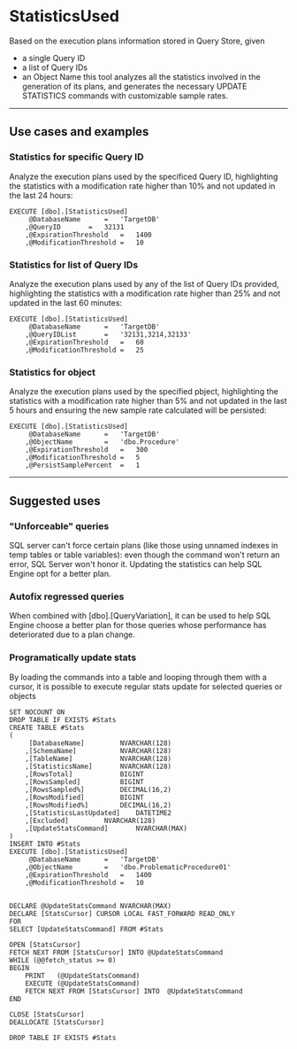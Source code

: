 # StatisticsUsed
Based on the execution plans information stored in Query Store, given
- a single Query ID
- a list of Query IDs
- an Object Name
this tool analyzes all the statistics involved in the generation of its plans, and generates the necessary UPDATE STATISTICS commands with customizable sample rates.

---
## Use cases and examples
### Statistics for specific Query ID
Analyze the execution plans used by the specificed Query ID, highlighting the statistics with a modification rate higher than 10% and not updated in the last 24 hours:
``` 
EXECUTE [dbo].[StatisticsUsed]
	 @DatabaseName		=	'TargetDB'
	,@QueryID		=	32131
	,@ExpirationThreshold	=	1400
	,@ModificationThreshold	=	10
```
### Statistics for list of Query IDs
Analyze the execution plans used by any of the list of Query IDs provided, highlighting the statistics with a modification rate higher than 25% and not updated in the last 60 minutes:
``` 
EXECUTE [dbo].[StatisticsUsed]
	 @DatabaseName		=	'TargetDB'
	,@QueryIDList		=	'32131,3214,32133'
	,@ExpirationThreshold	=	60
	,@ModificationThreshold	=	25
```
### Statistics for object
Analyze the execution plans used by the specified pbject, highlighting the statistics with a modification rate higher than 5% and not updated in the last 5 hours and ensuring the new sample rate calculated will be persisted:
``` 
EXECUTE [dbo].[StatisticsUsed]
	 @DatabaseName		=	'TargetDB'
	,@ObjectName		=	'dbo.Procedure'
	,@ExpirationThreshold	=	300
	,@ModificationThreshold	=	5
	,@PersistSamplePercent	=	1
```
---
## Suggested uses
### "Unforceable" queries
SQL server can't force certain plans (like those using unnamed indexes in temp tables or table variables): even though the command won't return an error, SQL Server won't honor it. Updating the statistics can help SQL Engine opt for a better plan.
### Autofix regressed queries
When combined with [dbo].[QueryVariation], it can be used to help SQL Engine choose a better plan for those queries whose performance has deteriorated due to a plan change.
### Programatically update stats
By loading the commands into a table and looping through them with a cursor, it is possible to execute regular stats update for selected queries or objects
```
SET NOCOUNT ON
DROP TABLE IF EXISTS #Stats
CREATE TABLE #Stats
(
	 [DatabaseName]			NVARCHAR(128)
	,[SchemaName]			NVARCHAR(128)
	,[TableName]			NVARCHAR(128)
	,[StatisticsName]		NVARCHAR(128)
	,[RowsTotal]			BIGINT
	,[RowsSampled]			BIGINT
	,[RowsSampled%]			DECIMAL(16,2)
	,[RowsModified]			BIGINT
	,[RowsModified%]		DECIMAL(16,2)
	,[StatisticsLastUpdated]	DATETIME2
	,[Excluded]			NVARCHAR(128)
	,[UpdateStatsCommand]		NVARCHAR(MAX)
)
INSERT INTO #Stats
EXECUTE [dbo].[StatisticsUsed]
	 @DatabaseName		=	'TargetDB'
	,@ObjectName		=	'dbo.ProblematicProcedure01'
	,@ExpirationThreshold	=	1400
	,@ModificationThreshold	=	10


DECLARE @UpdateStatsCommand	NVARCHAR(MAX)
DECLARE [StatsCursor] CURSOR LOCAL FAST_FORWARD READ_ONLY
FOR
SELECT [UpdateStatsCommand] FROM #Stats

OPEN [StatsCursor]
FETCH NEXT FROM [StatsCursor] INTO @UpdateStatsCommand
WHILE (@@fetch_status >= 0)
BEGIN
	PRINT   (@UpdateStatsCommand)
	EXECUTE (@UpdateStatsCommand)
	FETCH NEXT FROM [StatsCursor] INTO  @UpdateStatsCommand
END

CLOSE [StatsCursor]
DEALLOCATE [StatsCursor]

DROP TABLE IF EXISTS #Stats
```